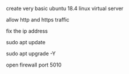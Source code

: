 create very basic ubuntu 18.4 linux virtual server

allow http and https traffic

fix the ip address

sudo apt update

sudo apt upgrade -Y


open firewall port 5010
